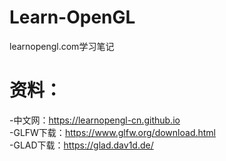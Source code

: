 # Learn-OpenGL
learnopengl.com学习笔记  
# 资料：
-中文网：https://learnopengl-cn.github.io  
-GLFW下载：https://www.glfw.org/download.html  
-GLAD下载：https://glad.dav1d.de/  
